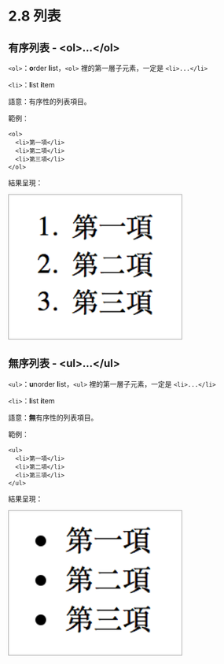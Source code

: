 # 2.8 列表

## 有序列表 - &lt;ol&gt;...&lt;/ol&gt;

`<ol>`：**o**rder **l**ist，`<ol>` 裡的第一層子元素，一定是 `<li>...</li>`

`<li>`：**l**ist **i**tem

語意：有序性的列表項目。

範例：

```markup
<ol>
  <li>第一項</li>
  <li>第二項</li>
  <li>第三項</li>
</ol>
```

結果呈現：

![](../.gitbook/assets/you-xu-lie-biao.png)

## 無序列表 - &lt;ul&gt;...&lt;/ul&gt;

`<ul>`：**u**norder **l**ist，`<ul>` 裡的第一層子元素，一定是 `<li>...</li>`

`<li>`：**l**ist **i**tem

語意：**無**有序性的列表項目。

範例：

```markup
<ul>
  <li>第一項</li>
  <li>第二項</li>
  <li>第三項</li>
</ul>
```

結果呈現：

![](../.gitbook/assets/wu-xu-lie-biao.png)

